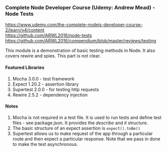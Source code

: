 ### Complete Node Developer Course (Udemy: Andrew Mead) - Node Tests

https://www.udemy.com/the-complete-nodejs-developer-course-2/learn/v4/content     
https://github.com/ARWL2016/node-tests   
https://github.com/ARWL2016/compendium/blob/master/reviews/testing 

This module is a demonstration of basic testing methods in Node. It also covers rewire and spies. This part is not clear. 
 
#### Featured Libraries   
1. Mocha 3.0.0 - test framework   
2. Expect 1.20.2 - assertion library
3. Supertest 2.0.0 - for testing http requests 
4. Rewire 2.5.2 - dependency injection

#### Notes 
1. Mocha is not required in a test file. It is used to run tests and define test files - see package.json. It provides the *describe* and *it* structure. 
2. The basic structure of an expect assertion is `expect().toBe()`
3. Supertest allows us to make request of the app through a particular route and then expect a particular response. Note that we pass in done to make the test asynchronous. 

 
